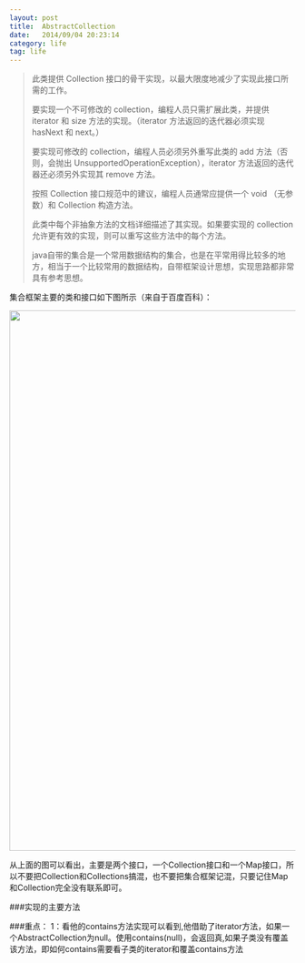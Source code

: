 ```yaml
---
layout: post
title:  AbstractCollection
date:   2014/09/04 20:23:14 
category: life
tag: life
---
```


> 此类提供 Collection 接口的骨干实现，以最大限度地减少了实现此接口所需的工作。
> 
> 要实现一个不可修改的 collection，编程人员只需扩展此类，并提供 iterator 和 size 方法的实现。（iterator 方法返回的迭代器必须实现 hasNext 和 next。）
> 
> 要实现可修改的 collection，编程人员必须另外重写此类的 add 方法（否则，会抛出 UnsupportedOperationException），iterator 方法返回的迭代器还必须另外实现其 remove 方法。
> 
> 按照 Collection 接口规范中的建议，编程人员通常应提供一个 void （无参数）和 Collection 构造方法。
> 
> 此类中每个非抽象方法的文档详细描述了其实现。如果要实现的 collection 允许更有效的实现，则可以重写这些方法中的每个方法。
> 
> java自带的集合是一个常用数据结构的集合，也是在平常用得比较多的地方，相当于一个比较常用的数据结构，自带框架设计思想，实现思路都非常具有参考思想。


集合框架主要的类和接口如下图所示（来自于百度百科）：



<!--![Alt text]({{ BASE_PATH }}/images/java-collction-framework.jpg "java集合框架图")-->
<img src="{{ BASE_PATH }}/images/java-collction-framework.jpg" width="950" hight="970">

从上面的图可以看出，主要是两个接口，一个Collection接口和一个Map接口，所以不要把Collection和Collections搞混，也不要把集合框架记混，只要记住Map和Collection完全没有联系即可。


###实现的主要方法

###重点：
1：看他的contains方法实现可以看到,他借助了iterator方法，如果一个AbstractCollection为null。使用contains(null)，会返回真,如果子类没有覆盖该方法，即如何contains需要看子类的iterator和覆盖contains方法


